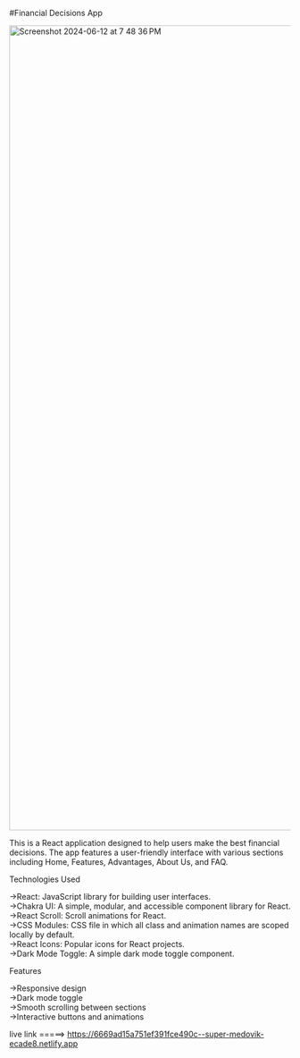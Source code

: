 #Financial Decisions App

<img width="1440" alt="Screenshot 2024-06-12 at 7 48 36 PM" src="https://github.com/MohitCode07/Uifry/assets/171263215/a2431981-3b67-4f0e-9155-d8aa609fbec9">



This is a React application designed to help users make the best financial decisions. The app features a user-friendly interface with various sections including Home, Features, Advantages, About Us, and FAQ.

Technologies Used

->React: JavaScript library for building user interfaces.<br>
->Chakra UI: A simple, modular, and accessible component library for React.<br>
->React Scroll: Scroll animations for React.<br>
->CSS Modules: CSS file in which all class and animation names are scoped locally by default.<br>
->React Icons: Popular icons for React projects.<br>
->Dark Mode Toggle: A simple dark mode toggle component.<br>

Features

->Responsive design<br>
->Dark mode toggle<br>
->Smooth scrolling between sections<br>
->Interactive buttons and animations<br>

live link =====> https://6669ad15a751ef391fce490c--super-medovik-ecade8.netlify.app
